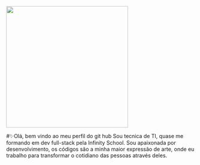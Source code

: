 <img src="AdaLovelace.png" width="325px" >


#✨Olá, bem vindo ao meu perfil do git hub
Sou tecnica de TI, quase me formando em dev full-stack pela Infinity School. Sou apaixonada por desenvolvimento, os códigos são a minha maior expressão de arte, onde eu trabalho para transformar o cotidiano das pessoas através deles.





